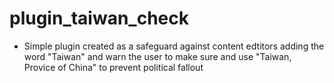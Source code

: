 # plugin_taiwan_check
- Simple plugin created as a safeguard against content edtitors adding the word "Taiwan" and warn the user to make sure and use "Taiwan, Provice of China" to prevent political fallout
